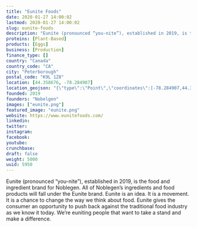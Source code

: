 ```yaml
---
title: "Eunite Foods"
date: 2020-01-27 14:00:02
lastmod: 2020-01-27 14:00:02
slug: eunite-foods
description: "Eunite (pronounced “you-nite”), established in 2019, is the food and ingredient brand for Noblegen. All of Noblegen’s ingredients and food products will fall under the Eunite brand. Eunite is an idea. It is a movement. It is a chance to change the way we think about food. Eunite gives the consumer an opportunity to push back against the traditional food industry as we know it today. We’re euniting people that want to take a stand and make a difference."
proteins: [Plant-Based]
products: [Eggs]
business: [Production]
finance_type: []
country: "Canada"
country_code: "CA"
city: "Peterborough"
postal_code: "K9L 1Z8"
location: [44.358676, -78.284907]
location_geojson: "{\"type\":\"Point\",\"coordinates\":[-78.284907,44.358676]}"
founded: 2019
founders: "Nobelgen"
images: ["eunite.png"]
featured_image: "eunite.png"
website: https://www.eunitefoods.com/
linkedin: 
twitter: 
instagram: 
facebook: 
youtube: 
crunchbase: 
draft: false
weight: 5000
uuid: 5950
---
```

Eunite (pronounced “you-nite”), established in 2019, is the food and ingredient brand for Noblegen. All of Noblegen’s ingredients and food products will fall under the Eunite brand. Eunite is an idea. It is a movement. It is a chance to change the way we think about food. Eunite gives the consumer an opportunity to push back against the traditional food industry as we know it today. We’re euniting people that want to take a stand and make a difference.
